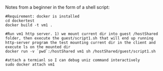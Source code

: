 Notes from a beginner in the form of a shell script:

	#Requirement: docker is installed
	cd dockertest
	docker build -t vm1 .

	#Run vm1 http server. 1) we mount current dir into guest /hostShared folder, then execute the guest/script1.sh that will end up running http-server program the test mounting current dir in the client and execute ls on the mounted dir
	docker run -v `pwd`:/hostShared vm1 sh /hostShared/guest/script1.sh

	#attach a termianl so I can debug uniz command interactively
	sudo docker attach vm1